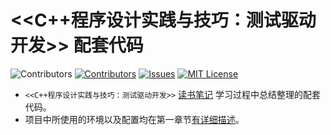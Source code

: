 # <<C++程序设计实践与技巧：测试驱动开发>> 配套代码

![Contributors][build-url]
[![Contributors][contributors-shield]][contributors-url]
[![Issues][issues-shield]][issues-url]
[![MIT License][license-shield]][license-url]

- `<<C++程序设计实践与技巧：测试驱动开发>>` [读书笔记](https://github.com/HATTER-LONG/NoteBook_ModernCppProgrammingWithTDD) 学习过程中总结整理的配套代码。
- 项目中所使用的环境以及配置均在第一章节[有详细描述](https://github.com/HATTER-LONG/NoteBook_ModernCppProgrammingWithTDD/blob/master/01_%E7%8E%AF%E5%A2%83%E8%AE%BE%E7%BD%AE/1.md)。


<!-- MARKDOWN LINKS & IMAGES -->
<!-- https://www.markdownguide.org/basic-syntax/#reference-style-links -->
[contributors-shield]: https://img.shields.io/github/contributors/HATTER-LONG/TDD_Learning.svg?style=flat
[contributors-url]: https://github.com/HATTER-LONG/TDD_Learning/graphs/contributors
[forks-shield]: https://img.shields.io/github/forks/HATTER-LONG/TDD_Learning.svg?style=flat
[forks-url]: https://github.com/HATTER-LONG/TDD_Learning/network/members
[stars-shield]: https://img.shields.io/github/stars/HATTER-LONG/TDD_Learning.svg?style=flat
[stars-url]: https://github.com/HATTER-LONG/TDD_Learning/stargazers
[issues-shield]: https://img.shields.io/github/issues/HATTER-LONG/TDD_Learning.svg?style=flat
[issues-url]: https://github.com/HATTER-LONG/TDD_Learning/issues
[license-shield]: https://img.shields.io/github/license/HATTER-LONG/TDD_Learning?style=flat
[license-url]: https://github.com/HATTER-LONG/TDD_Learning/blob/master/LICENSE
[linkedin-shield]: https://img.shields.io/badge/-LinkedIn-black.svg?style=flat&logo=linkedin&colorB=555
[linkedin-url]: https://linkedin.com/in/othneildrew
[build-url]: https://github.com/HATTER-LONG/TDD_Learning/workflows/CMake/badge.svg?style=flat
